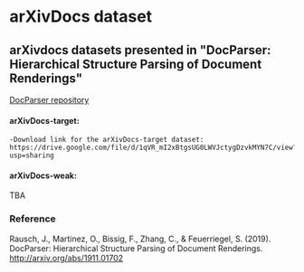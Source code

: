 # arXivDocs dataset
##   arXivdocs datasets presented in "DocParser: Hierarchical Structure Parsing of Document Renderings"

[DocParser repository](https://github.com/DS3Lab/DocParser/)

#### arXivDocs-target:
	-Download link for the arXivDocs-target dataset:
	https://drive.google.com/file/d/1qVR_mI2xBtgsUG0LWVJctygDzvkMYN7C/view?usp=sharing

#### arXivDocs-weak: 
TBA

### Reference
Rausch, J., Martinez, O., Bissig, F., Zhang, C., & Feuerriegel, S. (2019). DocParser: Hierarchical Structure Parsing of Document Renderings. http://arxiv.org/abs/1911.01702



